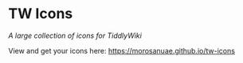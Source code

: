 <h1>TW Icons</h1>

<em>A large collection of icons for TiddlyWiki</em>

View and get your icons here: https://morosanuae.github.io/tw-icons
